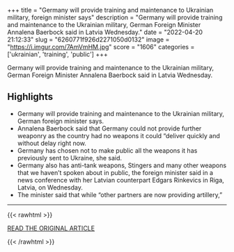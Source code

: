 +++
title = "Germany will provide training and maintenance to Ukrainian military, foreign minister says"
description = "Germany will provide training and maintenance to the Ukrainian military, German Foreign Minister Annalena Baerbock said in Latvia Wednesday."
date = "2022-04-20 21:12:33"
slug = "6260771f926d2271050d0132"
image = "https://i.imgur.com/7AmVmHM.jpg"
score = "1606"
categories = ['ukrainian', 'training', 'public']
+++

Germany will provide training and maintenance to the Ukrainian military, German Foreign Minister Annalena Baerbock said in Latvia Wednesday.

## Highlights

- Germany will provide training and maintenance to the Ukrainian military, German foreign minister says.
- Annalena Baerbock said that Germany could not provide further weaponry as the country had no weapons it could “deliver quickly and without delay right now.
- Germany has chosen not to make public all the weapons it has previously sent to Ukraine, she said.
- Germany also has anti-tank weapons, Stingers and many other weapons that we haven’t spoken about in public, the foreign minister said in a news conference with her Latvian counterpart Edgars Rinkevics in Riga, Latvia, on Wednesday.
- The minister said that while “other partners are now providing artillery,”

---

{{< rawhtml >}}
  <p class="article-category">
    <a target="_blank" href="https://edition.cnn.com/europe/live-news/ukraine-russia-putin-news-04-20-22/h_155eac9d7fc4adadb22d9cac20c16bf0">READ THE ORIGINAL ARTICLE</a>
  </p>
{{< /rawhtml >}}
